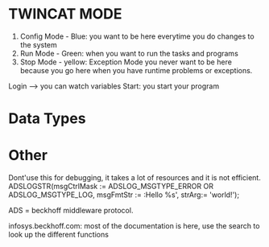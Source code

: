 # TWINCAT MODE
1. Config Mode - Blue: you want to be here everytime you do changes to the system
1. Run Mode - Green: when you want to run the tasks and programs
1. Stop Mode - yellow: Exception Mode you never want to be here because you go here when you have runtime problems or exceptions.

Login --> you can watch variables
Start: you start your program

# Data Types


# Other
Dont'use this for debugging, it takes a lot of resources and it is not efficient.
ADSLOGSTR(msgCtrlMask := ADSLOG_MSGTYPE_ERROR OR ADSLOG_MSGTYPE_LOG,
        msgFmtStr := :Hello %s',
        strArg:= 'world!');

ADS = beckhoff middleware protocol.


infosys.beckhoff.com: most of the documentation is here, use the search to look up the different functions
